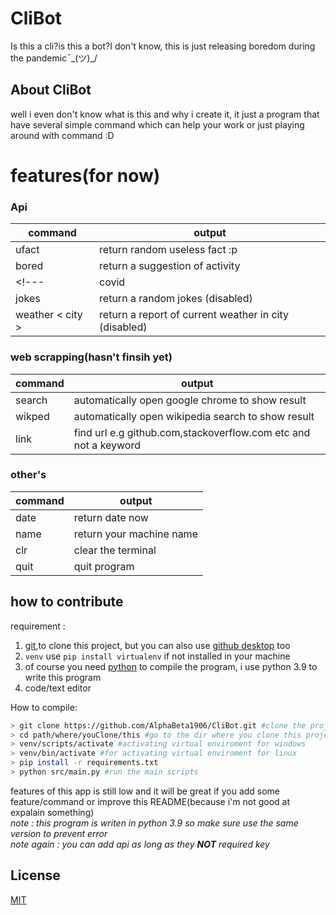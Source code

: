 # CliBot
Is this a cli?is this a bot?I don't know, this is just releasing boredom during the pandemic¯\_(ツ)_/

## About CliBot
well i even don't know what is this and why i create it, it just a program that have several simple command which can help your work or just playing around with command :D
# features(for now)
### Api
|command   | output  |
|---|---|
|  ufact | return random useless fact :p  |
|  bored | return a suggestion of activity |
<!---|  covid|  return the report of covid-19 data (disabled)|
|  jokes | return a random jokes (disabled)|
|  weather < city >  |  return a report of current weather in city (disabled)|-->


### web scrapping(hasn't finsih yet)
|command | output  |
|---|---|
| search <keyword>  | automatically open google chrome to show result|
| wikped <keyword>  | automatically open wikipedia search to show result|
| link <url> | find url e.g github.com,stackoverflow.com etc and not a keyword|

### other's
|command | output  |
|---|---|
|  date | return date now   |
|  name | return your machine name|
|  clr  | clear the terminal|
|  quit | quit program |

## how to contribute
requirement :
1. [git](https://git-scm.com/downloads),to clone this project, but you can also use  [github desktop](https://desktop.github.com/) too
2. ```venv``` use ```pip install virtualenv``` if not installed in your machine
3. of course you need [python](https://www.python.org/downloads/) to compile the program, i use python 3.9 to write this program
4. code/text editor

How to compile:
```bash
> git clone https://github.com/AlphaBeta1906/CliBot.git #clone the project
> cd path/where/youClone/this #go to the dir where you clone this project
> venv/scripts/activate #activating virtual enviroment for windows
> venv/bin/activate #for activating virtual enviroment for linux
> pip install -r requirements.txt
> python src/main.py #run the main scripts
```

features of this app is still low and it will be great if you add some feature/command or improve this README(because i'm not good at expalain something)<br/>
*note  : this program is writen in python 3.9 so make sure use the same version to prevent error*<br/>
*note again : you can add api as long as they **NOT** required key*
  
## License
[MIT](https://github.com/AlphaBeta1906/CliBot/blob/master/LICENSE)
